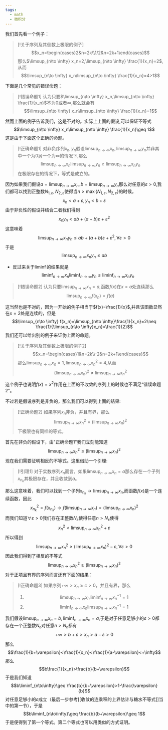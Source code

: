 ```yaml
---
tags:
  - math
  - 微积分
---
```

我们首先看一个例子：

> [!关于序列及其倒数上极限的例子]
> $$x_n=\begin{cases}2&n=2k\\1/2&n=2k+1\end{cases}$$那么$\limsup_{n\to \infty} x_n=2,\limsup_{n\to \infty} \frac{1}{x_n}=2$,从而$$\limsup_{n\to \infty} x_n\limsup_{n\to \infty} \frac{1}{x_n}=4>1$$

下面是几个常见的错误命题：

> [!错误命题1]
> 认为只要$\limsup_{n\to \infty} x_n,\limsup_{n\to \infty} \frac{1}{x_n}$不为0或者$\infty$,那么就会有$$\limsup_{n\to \infty} x_n\limsup_{n\to \infty} \frac{1}{x_n}=1$$

然而上面的例子告诉我们，这是不对的。实际上上面的假设,可以保证不等式$$\limsup_{n\to \infty} x_n\limsup_{n\to \infty} \frac{1}{x_n}\geq 1$$这是由于下面这个正确的命题。

> [!正确命题1]
> 对非负序列$x_n,y_n$假设$\limsup_{n\to \infty} x_n,\limsup_{n\to \infty} y_n$并非其中一个为0另一个为$\infty$的情况下,那么$$\limsup_{n\to \infty} x_n\limsup_{n\to \infty} y_n\geq \limsup_{n\to \infty} x_ny_n$$在极限存在的情况下，等式是成立的。


因为如果我们假设$a=\limsup_{n\to \infty} x_n,b=\limsup_{n\to \infty} y_n$那么对任意的$\varepsilon>0$,我们都可以找到正整数$N_{1,\varepsilon},N_{2,\varepsilon}$使得当$n>\max\{N_{1,\varepsilon},N_{2,\varepsilon}\}$的时候，$$x_n<a+\varepsilon,y_n<b+\varepsilon$$由于非负性的假设并结合二者我们得到$$x_ny_n<ab+(a+b)\varepsilon+\varepsilon^2$$这意味着$$\limsup_{n\to \infty }x_ny_n\leq ab+(a+b)\varepsilon+\varepsilon^2,\forall \varepsilon>0$$于是$$\limsup_{n\to \infty }x_ny_n\leq ab$$
* 反过来关于$\liminf$的结果就是$$\liminf_{n\to \infty} x_n\liminf_{n\to \infty} y_n\leq \liminf_{n\to \infty} x_ny_n$$

> [!错误命题2]
> 认为只要$\limsup_{n\to \infty} x_n=a$,函数$f(x)$在$x=a$处连续那么$$\limsup_{n\to \infty} f(x_n)=f(a)$$

这当然也是不对的，因为一开始的例子相当于$f(x)=\frac{1}{x}$,并且该函数显然在$x=2$处是连续的，但是$$\limsup_{n\to \infty} f(x_n)=\limsup_{n\to \infty}\frac{1}{x_n}=2\neq \frac{1}{\limsup_{n\to \infty}x_n}=\frac{1}{2}$$
我们还可以给出别的例子来证伪上面的命题。

> [!关于序列及其倒数上极限的例子2]
> $$x_n=\begin{cases}1&n=2k\\-2&n=2k+1\end{cases}$$那么$\limsup_{n\to \infty} x_n=1,\limsup_{n\to \infty} x_n^2=4$,从而$$(\limsup_{n\to \infty} x_n)^2 \neq \limsup_{n\to \infty} x_n^2$$

这个例子也说明$f(x)=x^2$作用在上面的不收敛的序列上的时候也不满足“错误命题2”。

不过若是假设序列是非负的，那么我们可以得到上面的结果:

> [!正确命题2]
> 如果序列$x_n$非负，并且有界，那么$$\limsup_{n\to \infty}x_n^2=\left(\limsup_{n\to \infty}x_n\right)^2$$下极限也有同样的等式。

首先在非负的假设下，由"正确命题1"我们立刻能知道$$\limsup_{n\to \infty}x_n^2\leq \left(\limsup_{n\to \infty}x_n\right)^2$$现在我们需要证明相反的不等式。这里借助一个引理:

> [!引理1]
> 对于实数序列$x_n$而言，如果$\limsup_{n\to \infty}x_n=a$那么存在一个子列$x_{n_k}$其极限存在，并且收敛到$a$。

那么这意味着，我们可以找到一个子列$x_{n_k}\to \limsup_{n\to \infty}x_n$,而函数$f(x)$是一个连续函数，因此$$x_{n_k}^2=f(x_{n_k})\to f(\limsup_{n\to \infty}x_n)=(\limsup_{n\to \infty}x_n)^2$$而我们知道$\forall \varepsilon>0$我们存在正整数$N_{\varepsilon}$使得任意$n>N_{\varepsilon}$使得$$x_n^2<\limsup_{n\to \infty}x_n^2+\varepsilon$$所以得到$$\limsup_{n\to \infty}x_n^2\geq (\limsup_{n\to \infty}x_n)^2-\varepsilon,\forall \varepsilon>0$$因此我们得到了相反的不等式$$\limsup_{n\to \infty}x_n^2\geq (\limsup_{n\to \infty}x_n)^2$$
对于正项且有界的序列而言还有下面的结果：

> [!正确命题3]
> 如果序列$+\infty> x_n\geq c>0$，并且有界，那么
> 1. $$\limsup_{n\to \infty}x_n \liminf_{n\to \infty}x_n^{-1} = 1$$
> 2. $$\liminf_{n\to \infty}x_n \limsup_{n\to \infty}x_n^{-1} = 1$$

我们假设$\limsup_{n\to \infty}x_n=b,\liminf_{n\to \infty}x_n=a$,于是对于任意足够小的$\varepsilon>0$都存在一个正整数$N_{\varepsilon}$对任意$n>N_{\varepsilon}$都有$$+\infty>b+\varepsilon>x_n>a-\varepsilon>0$$那么$$\frac{1}{b+\varepsilon}<\frac{1}{x_n}<\frac{1}{a-\varepsilon}<+\infty$$那么$$b\frac{1}{x_n}>\frac{b}{b+\varepsilon}$$于是我们知道$$b\liminf_{n\to\infty}\geq \frac{b}{b+\varepsilon}>1-\frac{\varepsilon}{b}$$对任意足够小的$\varepsilon$成立（最后一步参考[[收敛的连乘积的上界估计与糖水不等式]]当中的第一节），于是$$b\liminf_{n\to\infty}\geq \frac{b}{b+\varepsilon}\geq 1$$于是便得到了第一个等式。第二个等式也可以用类似的方式证明。

